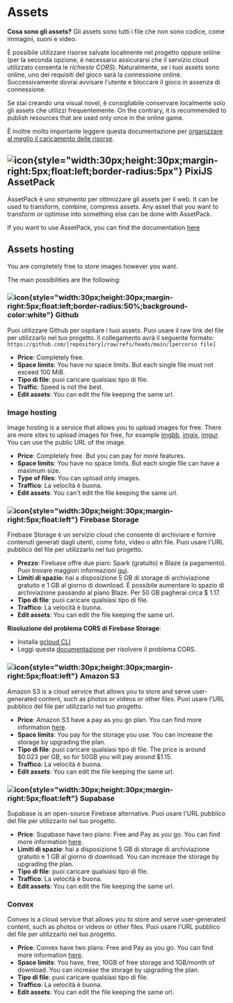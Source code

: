 # Assets

**Cosa sono gli assets?** Gli assets sono tutti i file che non sono codice, come immagini, suoni e video.

È possibile utilizzare risorse salvate localmente nel progetto oppure online (per la seconda opzione, è necessario assicurarsi che il servizio cloud utilizzato consenta le _richieste CORS_). Naturalmente, se i tuoi assets sono online, uno dei requisiti del gioco sarà la connessione online. Successivamente dovrai avvisare l'utente e bloccare il gioco in assenza di connessione.

Se stai creando una visual novel, è consigliabile conservare localmente solo gli assets che utilizzi frequentemente. On the contrary, it is recommended to publish resources that are used only once in the online game.

È inoltre molto importante leggere questa documentazione per [organizzare al meglio il caricamento delle risorse](/start/assets-management.md).

## ![icon](/pixijs-assetpack.svg){style="width:30px;height:30px;margin-right:5px;float:left;border-radius:5px"} PixiJS AssetPack

AssetPack è uno strumento per ottimizzare gli assets per il web. It can be used to transform, combine, compress assets. Any asset that you want to transform or optimise into something else can be done with AssetPack.

If you want to use AssetPack, you can find the documentation [here](https://pixijs.io/assetpack)

## Assets hosting

You are completely free to store images however you want.

The main possibilities are the following:

### ![icon](/github.svg){style="width:30px;height:30px;margin-right:5px;float:left;border-radius:50%;background-color:white"} Github

Puoi utilizzare Github per ospitare i tuoi assets. Puoi usare il raw link del file per utilizzarlo nel tuo progetto. Il collegamento avrà il seguente formato: `https://github.com/[repository]/raw/refs/heads/main/[percorso file]`

- **Price**: Completely free.
- **Space limits**: You have no space limits. But each single file must not exceed 100 MiB.
- **Tipo di file**: puoi caricare qualsiasi tipo di file.
- **Traffic**: Speed is not the best.
- **Edit assets**: You can edit the file keeping the same url.

### Image hosting

Image hosting is a service that allows you to upload images for free. There are more sites to upload images for free, for example [imgbb](https://imgbb.com/), [imgix](https://www.imgix.com/), [imgur](https://imgur.com/). You can use the public URL of the image.

- **Price**: Completely free. But you can pay for more features.
- **Space limits**: You have no space limits. But each single file can have a maximum size.
- **Type of files**: You can upload only images.
- **Traffico**: La velocità è buona.
- **Edit assets**: You can't edit the file keeping the same url.

### ![icon](/firebase.svg){style="width:30px;height:30px;margin-right:5px;float:left"} Firebase Storage

Firebase Storage è un servizio cloud che consente di archiviare e fornire contenuti generati dagli utenti, come foto, video o altri file. Puoi usare l'URL pubblico del file per utilizzarlo nel tuo progetto.

- **Prezzo**: Firebase offre due piani: Spark (gratuito) e Blaze (a pagamento). Puoi trovare maggiori informazioni [qui](https://firebase.google.com/pricing).
- **Limiti di spazio**: hai a disposizione 5 GB di storage di archiviazione gratuito e 1 GB al giorno di download. È possibile aumentare lo spazio di archiviazione passando al piano Blaze. Per 50 GB pagherai circa $ 1.17.
- **Tipo di file**: puoi caricare qualsiasi tipo di file.
- **Traffico**: La velocità è buona.
- **Edit assets**: You can edit the file keeping the same url.

**Risoluzione del problema CORS di Firebase Storage**:

- Installa [gcloud CLI](https://cloud.google.com/sdk/docs/install)
- Leggi questa [documentazione](https://medium.com/@we.viavek/setting-cors-in-firebase-19a2cce2fe28) per risolvere il problema CORS.

### ![icon](/aws.svg){style="width:30px;height:30px;margin-right:5px;float:left"} Amazon S3

Amazon S3 is a cloud service that allows you to store and serve user-generated content, such as photos or videos or other files. Puoi usare l'URL pubblico del file per utilizzarlo nel tuo progetto.

- **Price**: Amazon S3 have a pay as you go plan. You can find more information [here](https://aws.amazon.com/s3/pricing/).
- **Space limits**: You pay for the storage you use. You can increase the storage by upgrading the plan.
- **Tipo di file**: puoi caricare qualsiasi tipo di file. The price is around $0.023 per GB, so for 50GB you will pay around $1.15.
- **Traffico**: La velocità è buona.
- **Edit assets**: You can edit the file keeping the same url.

### ![icon](/supabase.svg){style="width:30px;height:30px;margin-right:5px;float:left"} Supabase

Supabase is an open-source Firebase alternative. Puoi usare l'URL pubblico del file per utilizzarlo nel tuo progetto.

- **Price**: Supabase have two plans: Free and Pay as you go. You can find more information [here](https://supabase.io/pricing).
- **Limiti di spazio**: hai a disposizione 5 GB di storage di archiviazione gratuito e 1 GB al giorno di download. You can increase the storage by upgrading the plan.
- **Tipo di file**: puoi caricare qualsiasi tipo di file.
- **Traffico**: La velocità è buona.
- **Edit assets**: You can edit the file keeping the same url.

### Convex

Convex is a cloud service that allows you to store and serve user-generated content, such as photos or videos or other files. Puoi usare l'URL pubblico del file per utilizzarlo nel tuo progetto.

- **Price**: Convex have two plans: Free and Pay as you go. You can find more information [here](https://www.convex.dev/pricing).
- **Space limits**: You have, free, 10GB of free storage and 1GB/month of download. You can increase the storage by upgrading the plan.
- **Tipo di file**: puoi caricare qualsiasi tipo di file.
- **Traffico**: La velocità è buona.
- **Edit assets**: You can edit the file keeping the same url.
